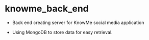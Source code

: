 # knowme_back_end

* Back end creating server for KnowMe social media application

* Using MongoDB to store data for easy retrieval.